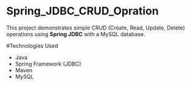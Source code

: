 # Spring_JDBC_CRUD_Opration
This project demonstrates simple CRUD (Create, Read, Update, Delete) operations using **Spring JDBC** with a MySQL database.

 #Technologies Used
- Java
- Spring Framework (JDBC)
- Maven
- MySQL
